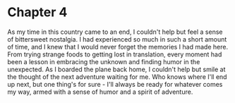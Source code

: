 # Chapter 4

As my time in this country came to an end, I couldn't help but feel a sense of bittersweet nostalgia. I had experienced so much in such a short amount of time, and I knew that I would never forget the memories I had made here. From trying strange foods to getting lost in translation, every moment had been a lesson in embracing the unknown and finding humor in the unexpected.
As I boarded the plane back home, I couldn't help but smile at the thought of the next adventure waiting for me. Who knows where I'll end up next, but one thing's for sure - I'll always be ready for whatever comes my way, armed with a sense of humor and a spirit of adventure.